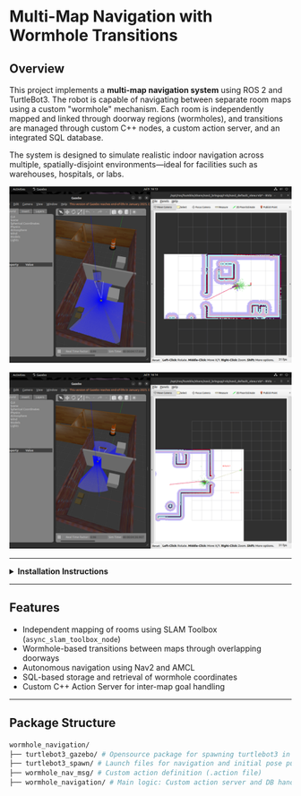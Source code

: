 # Multi-Map Navigation with Wormhole Transitions

## Overview

This project implements a **multi-map navigation system** using ROS 2 and TurtleBot3. The robot is capable of navigating between separate room maps using a custom "wormhole" mechanism. Each room is independently mapped and linked through doorway regions (wormholes), and transitions are managed through custom C++ nodes, a custom action server, and an integrated SQL database.

The system is designed to simulate realistic indoor navigation across multiple, spatially-disjoint environments—ideal for facilities such as warehouses, hospitals, or labs.

![Robot navigating in map1](robot_map1.png)

![Robot navigating in map2](robot_map2.png)

---

<details>
  <summary><strong>Installation Instructions</strong></summary>

### Prerequisites

- ROS 2 Humble
- TurtleBot3
- SLAM Toolbox
- SQLite3
- Navigation 2
- nlohmann_json library

### Installation Steps

```bash
mkdir wormhole_navigation/src
cd ~/wormhole_navigation/src
git clone <https://github.com/nirmalram07/wormhole_navigation.git>
cd ../
colcon build --packages-select turtlbot3_gazebo turtlebot3_spawn wormhole_nav_msg
source install/setup.bash
colcon build --packages-select wormhole_navigation
```

### Launch methods

(ps: I hope you're inside the wormhole_navigation folder)

#### Terminal tab 1(Gazebo custom world launcher)

```bash
source install/setup.bash
ros2 launch turtlebot3_gazebo turtlebot3_world.launch.py
```

#### Terminal tab 2(Navigation 2 launcher)

```bash
source install/setup.bash
ros2 launch turtlebot3_spawn turtlebot_gazebo.launch.py
```

#### Terminal tab 3(Flow control server)

```bash
source install/setup.bash
ros2 run wormhole_navigation wormhole_navigator
```

#### Terminal tab 4(Wormhole navigation demo client)

```bash
source install/setup.bash
ros2 run turtlebot3_spawn wormhole_nav_client
```

</details>

---

## Features

- Independent mapping of rooms using SLAM Toolbox (`async_slam_toolbox_node`)
- Wormhole-based transitions between maps through overlapping doorways
- Autonomous navigation using Nav2 and AMCL
- SQL-based storage and retrieval of wormhole coordinates
- Custom C++ Action Server for inter-map goal handling

---

## Package Structure

```bash
wormhole_navigation/
├── turtlebot3_gazebo/ # Opensource package for spawning turtlebot3 in custom world
├── turtlebot3_spawn/ # Launch files for navigation and initial pose pub
├── wormhole_nav_msg/ # Custom action definition (.action file)
├── wormhole_navigation/ # Main logic: Custom action server and DB handling


```
